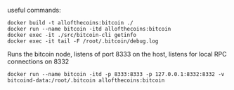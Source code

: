 useful commands:
```shell
docker build -t allofthecoins:bitcoin ./
docker run --name bitcoin -itd allofthecoins:bitcoin
docker exec -it ./src/bitcoin-cli getinfo
docker exec -it tail -F /root/.bitcoin/debug.log
```


Runs the bitcoin node, listens of port 8333 on the host, listens for local RPC connections on 8332

```shell
docker run --name bitcoin -itd -p 8333:8333 -p 127.0.0.1:8332:8332 -v bitcoind-data:/root/.bitcoin allofthecoins:bitcoin
```
